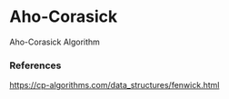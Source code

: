 # Aho-Corasick
Aho-Corasick Algorithm
### References 
https://cp-algorithms.com/data_structures/fenwick.html
